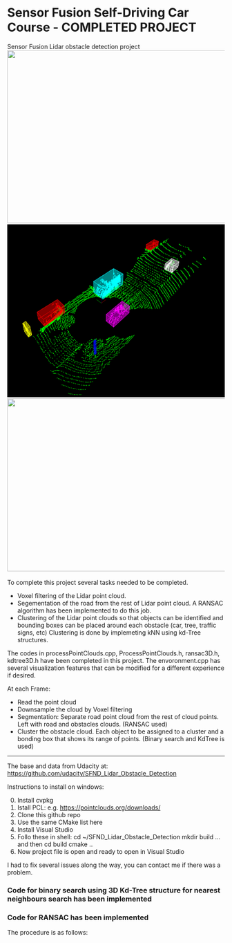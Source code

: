 # Sensor Fusion Self-Driving Car Course - COMPLETED PROJECT

Sensor Fusion Lidar obstacle detection project
<img src="media/ObstacleDetectionFPS.gif" width="700" height="400" />
<img src="media/dataset_1.png" width="700" height="400" />
<img src="media/dataset_2.gif" width="700" height="400" />

To complete this project several tasks needed to be completed.
- Voxel filtering of the Lidar point cloud.
- Segementation of the road from the rest of Lidar point cloud. A RANSAC algorithm has been implemented to do this job.
- Clustering of the Lidar point clouds so that objects can be identified and bounding boxes can be placed around each obstacle (car, tree, traffic signs, etc)
Clustering is done by implemeting kNN using kd-Tree structures.

The codes in processPointClouds.cpp, ProcessPointClouds.h, ransac3D.h, kdtree3D.h have been completed in this project. The envoronment.cpp has several visualization features that can be modified for a different experience if desired.

At each Frame:
- Read the point cloud
- Downsample the cloud by Voxel filtering
- Segmentation: Separate road point cloud from the rest of cloud points. Left with road and obstacles clouds. (RANSAC used)
- Cluster the obstacle cloud. Each object to be assigned to a cluster and a bonding box that shows its range of points. (Binary search and KdTree is used)

---

The base and data from Udacity at: https://github.com/udacity/SFND_Lidar_Obstacle_Detection

Instructions to install on windows:

0. Install cvpkg
1. Istall PCL: e.g. https://pointclouds.org/downloads/
2. Clone this github repo
3. Use the same CMake list here
4. Install Visual Studio 
5. Follo these in shell:
   cd ~/SFND_Lidar_Obstacle_Detection
   mkdir build ... and then cd build
   cmake ..
6. Now project file is open and ready to open in Visual Studio

I had to fix several issues along the way, you can contact me if there was a problem.

### Code for binary search using 3D Kd-Tree structure for nearest neighbours search has been implemented

### Code for RANSAC has been implemented

The procedure is as follows:




